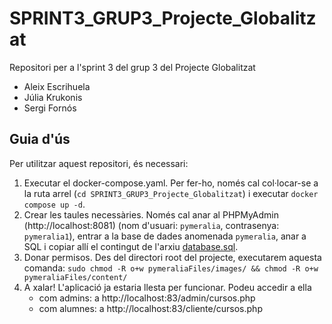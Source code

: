 # SPRINT3_GRUP3_Projecte_Globalitzat
Repositori per a l'sprint 3 del grup 3 del Projecte Globalitzat
* Aleix Escrihuela
* Júlia Krukonis
* Sergi Fornós

## Guia d'ús
Per utilitzar aquest repositori, és necessari:
1. Executar el docker-compose.yaml. Per fer-ho, només cal col·locar-se a la ruta arrel (`cd SPRINT3_GRUP3_Projecte_Globalitzat`) i executar `docker compose up -d`.
2. Crear les taules necessàries. Només cal anar al PHPMyAdmin (http://localhost:8081) (nom d'usuari: `pymeralia`, contrasenya: `pymeralia1`), entrar a la base de dades anomenada `pymeralia`, anar a SQL i copiar allí el contingut de l'arxiu [database.sql](database.sql).
3. Donar permisos. Des del directori root del projecte, executarem aquesta comanda: `sudo chmod -R o+w pymeraliaFiles/images/ && chmod -R o+w pymeraliaFiles/content/`
4. A xalar! L'aplicació ja estaria llesta per funcionar. Podeu accedir a ella 
    * com admins: a http://localhost:83/admin/cursos.php
    * com alumnes: a http://localhost:83/cliente/cursos.php

